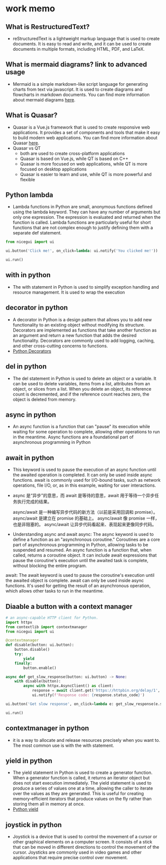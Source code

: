 # work memo
## What is RestructuredText?
- reStructuredText is a lightweight markup language that is used to create documents. It is easy to read and write, and it can be used to create documents in multiple formats, including HTML, PDF, and LaTeX.
## What is mermaid diagrams? link to advanced usage
- Mermaid is a simple markdown-like script language for generating charts from text via javascript. It is used to create diagrams and flowcharts in markdown documents. You can find more information about mermaid diagrams [here](https://mermaid-js.github.io/mermaid/#/).
## What is Quasar?
- Quasar is a Vue.js framework that is used to create responsive web applications. It provides a set of components and tools that make it easy to build modern web applications. You can find more information about Quasar [here](https://quasar.dev/).
- Quasar vs QT
  - both are used to create cross-platform applications
  - Quasar is based on Vue.js, while QT is based on C++
  - Quasar is more focused on web applications, while QT is more focused on desktop applications
  - Quasar is easier to learn and use, while QT is more powerful and flexible
## Python lambda
- Lambda functions in Python are small, anonymous functions defined using the lambda keyword. They can have any number of arguments but only one expression. The expression is evaluated and returned when the function is called. Lambda functions are particularly useful for short functions that are not complex enough to justify defining them with a separate def statement.
```python
from nicegui import ui

ui.button('Click me!', on_click=lambda: ui.notify('You clicked me!'))

ui.run()
```
## with in python
- The with statement in Python is used to simplify exception handling and resource management. It is used to wrap the execution
## decorator in python
- A decorator in Python is a design pattern that allows you to add new functionality to an existing object without modifying its structure. Decorators are implemented as functions that take another function as an argument and return a new function that adds the desired functionality. Decorators are commonly used to add logging, caching, and other cross-cutting concerns to functions.
- [Python Decorators](https://www.runoob.com/w3cnote/python-func-decorators.html)

## del in python
- The del statement in Python is used to delete an object or a variable. It can be used to delete variables, items from a list, attributes from an object, or slices from a list. When you delete an object, its reference count is decremented, and if the reference count reaches zero, the object is deleted from memory.

## async in python
- An async function is a function that can "pause" its execution while waiting for some operation to complete, allowing other operations to run in the meantime. Async functions are a foundational part of asynchronous programming in Python

## await in python
- This keyword is used to pause the execution of an async function until the awaited operation is completed. It can only be used inside async functions. await is commonly used for I/O-bound tasks, such as network operations, file I/O, or, as in this example, waiting for user interactions.
- async 是“异步”的意思，而 await 是等待的意思，await 用于等待一个异步任务执行完成的结果。

    async/await 是一种编写异步代码的新方法（以前是采用回调和 promise）。
    async/await 是建立在 promise 的基础上。
    async/await 像 promise 一样，也是非阻塞的。
    async/await 让异步代码看起来、表现起来更像同步代码。
- Understanding async and await
async: The async keyword is used to define a function as an "asynchronous coroutine." Coroutines are a core part of asynchronous programming in Python, allowing tasks to be suspended and resumed. An async function is a function that, when called, returns a coroutine object. It can include await expressions that pause the coroutine's execution until the awaited task is complete, without blocking the entire program.

await: The await keyword is used to pause the coroutine's execution until the awaited object is complete. await can only be used inside async functions. It's used for getting the result of an asynchronous operation, which allows other tasks to run in the meantime.

## Diaable a button with a context manager
```python
# an async-capable HTTP client for Python.
import httpx 
from contextlib import contextmanager
from nicegui import ui

@contextmanager
def disable(button: ui.button):
    button.disable()
    try:
        yield
    finally:
        button.enable()

async def get_slow_response(button: ui.button) -> None:
    with disable(button):
        async with httpx.AsyncClient() as client:
            response = await client.get('https://httpbin.org/delay/1', timeout=5)
            ui.notify(f'Response code: {response.status_code}')

ui.button('Get slow response', on_click=lambda e: get_slow_response(e.sender))

ui.run()
```
## contextmanager in python
- it  is a way to allocate and release resources precisely when you want to. The most common use is with the with statement.

## yield in python
- The yield statement in Python is used to create a generator function. When a generator function is called, it returns an iterator object but does not start execution immediately. The yield statement is used to produce a series of values one at a time, allowing the caller to iterate over the values as they are generated. This is useful for creating memory-efficient iterators that produce values on the fly rather than storing them all in memory at once.
- [Python yield](https://www.runoob.com/w3cnote/python-yield-used-analysis.html)

## joystick in python
- Joystick is a device that is used to control the movement of a cursor or other graphical elements on a computer screen. It consists of a stick that can be moved in different directions to control the movement of the cursor. Joysticks are commonly used in video games and other applications that require precise control over movement.


